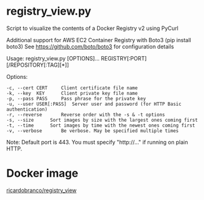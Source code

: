 # registry_view.py
Script to visualize the contents of a Docker Registry v2 using PyCurl

Additional support for AWS EC2 Container Registry with Boto3 (pip install boto3)
See https://github.com/boto/boto3 for configuration details

Usage: registry_view.py [OPTIONS]... REGISTRY[:PORT][/REPOSITORY[:TAG][\*]]

Options:

	-c, --cert CERT		Client certificate file name
	-k, --key  KEY		Client private key file name
	-p, --pass PASS		Pass phrase for the private key
	-u, --user USER[:PASS]	Server user and password (for HTTP Basic authentication)
	-r, --reverse		Reverse order with the -s & -t options
	-s, --size		Sort images by size with the largest ones coming first
	-t, --time 		Sort images by time with the newest ones coming first
	-v, --verbose		Be verbose. May be specified multiple times

Note: Default port is 443. You must specify "http://..." if running on plain HTTP.

# Docker image

[ricardobranco/registry_view](https://hub.docker.com/r/ricardobranco/registry_view/)
